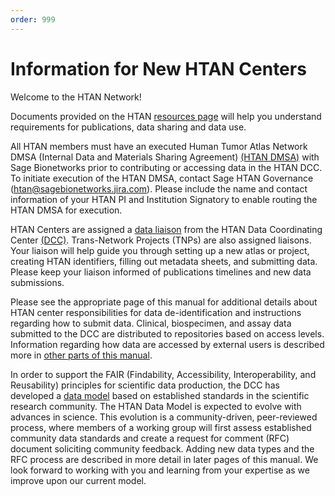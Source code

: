 ```yaml
---
order: 999
---
```


# Information for New HTAN Centers

Welcome to the HTAN Network!

Documents provided on the HTAN [resources page](https://humantumoratlas.org/resources) will help you understand requirements for publications, data sharing and data use.  

All HTAN members must have an executed Human Tumor Atlas Network DMSA  (Internal Data and Materials Sharing Agreement)  [(HTAN DMSA)](https://docs.google.com/document/d/1RPFm9MBJv8DjZmYZyIv0jbjtNJ8fnwGjYDjlK4lL4nc/edit) with Sage Bionetworks prior to contributing or accessing data in the HTAN DCC. To initiate execution of the HTAN DMSA, contact Sage HTAN Governance (htan@sagebionetworks.jira.com). Please include the name and contact information of your HTAN PI and Institution Signatory to enable routing the HTAN DMSA for execution.

HTAN Centers are assigned a [data liaison](../Data_Liaisons.md) from the HTAN Data Coordinating Center [(DCC)](https://humantumoratlas.org/htan-dcc). Trans-Network Projects (TNPs) are also assigned liaisons. Your liaison will help guide you through setting up a new atlas or project, creating HTAN identifiers, filling out metadata sheets, and submitting data.  Please keep your liaison informed of publications timelines and new data submissions.  

Please see the appropriate page of this manual for additional details about HTAN center responsibilities for data de-identification and instructions regarding how to submit data.  Clinical, biospecimen, and assay data submitted to the DCC are distributed to repositories based on access levels.  Information regarding how data are accessed by external users is described more in [other parts of this manual](https://docs.humantumoratlas.org/overview/data_access_levels/).

In order to support the FAIR (Findability, Accessibility, Interoperability, and Reusability) principles for scientific data production, the DCC has developed a [data model](https://humantumoratlas.org/standards) based on established standards in the scientific research community. The HTAN Data Model is expected to evolve with advances in science.  This evolution is a community-driven, peer-reviewed process, where members of a working group will first assess established community data standards and create a request for comment (RFC) document soliciting community feedback. Adding new data types and the RFC process are described in more detail in later pages of this manual.  We look forward to working with you and learning from your expertise as we improve upon our current model.
